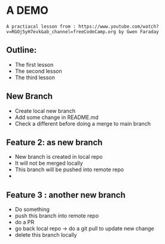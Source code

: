 # A DEMO

    A practiacal lesson from : https://www.youtube.com/watch?v=RGOj5yH7evk&ab_channel=freeCodeCamp.org by Gwen Faraday

## Outline:

- The first lesson
- The second lesson
- The third lesson

## New Branch

- Create local new branch
- Add some change in README.md
- Check a different before doing a merge to main branch

## Feature 2: as new branch

- New branch is created in local repo
- It will not be merged locally
- This branch will be pushed into remote repo
- 

## Feature 3 : another new branch
- Do something 
- push this branch into remote repo
- do a PR 
- go back local repo -> do a git pull to update new change
- delete this branch locally